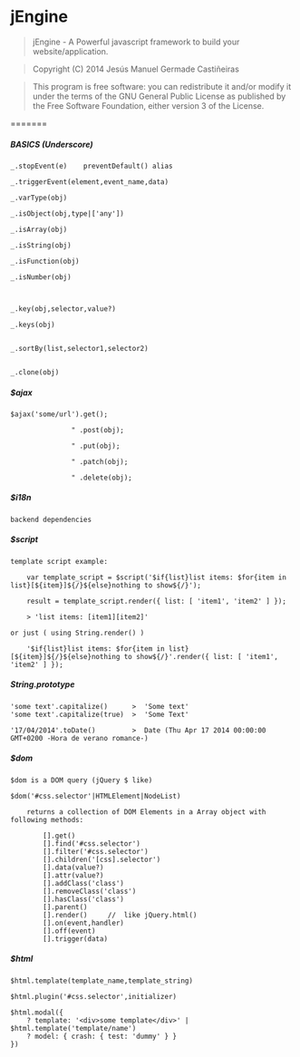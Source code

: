 jEngine
=======

>	jEngine - A Powerful javascript framework to build your website/application.

>	Copyright (C) 2014  Jesús Manuel Germade Castiñeiras

>	This program is free software: you can redistribute it and/or modify
>	it under the terms of the GNU General Public License as published by
>	the Free Software Foundation, either version 3 of the License.

=======


##### BASICS (Underscore)

    _.stopEvent(e)    preventDefault() alias
	
    _.triggerEvent(element,event_name,data)
    
    _.varType(obj)
    
    _.isObject(obj,type|['any'])
    
    _.isArray(obj)
    
    _.isString(obj)
    
    _.isFunction(obj)
    
    _.isNumber(obj)
    
    
    
    _.key(obj,selector,value?)
    
    _.keys(obj)
    
    
    _.sortBy(list,selector1,selector2)
    
    
    _.clone(obj)
    
    
    
##### $ajax

	$ajax('some/url').get();
	
	               " .post(obj);
	               
	               " .put(obj);
	               
	               " .patch(obj);
	               
	               " .delete(obj);


##### $i18n

	backend dependencies
	
	
##### $script

	template script example:
	
		var template_script = $script('$if{list}list items: $for{item in list}[${item}]${/}${else}nothing to show${/}');
		
		result = template_script.render({ list: [ 'item1', 'item2' ] });
		
		> 'list items: [item1][item2]'
	
	or just ( using String.render() )
	
		'$if{list}list items: $for{item in list}[${item}]${/}${else}nothing to show${/}'.render({ list: [ 'item1', 'item2' ] });
		
		
##### String.prototype

	'some text'.capitalize()      >  'Some text'
	'some text'.capitalize(true)  >  'Some Text'
	
	'17/04/2014'.toDate()         >  Date (Thu Apr 17 2014 00:00:00 GMT+0200 -Hora de verano romance-)
	
	
##### $dom

	$dom is a DOM query (jQuery $ like)
	
	$dom('#css.selector'|HTMLElement|NodeList)
		
		returns a collection of DOM Elements in a Array object with following methods:
			
			[].get()
			[].find('#css.selector')
			[].filter('#css.selector')
			[].children('[css].selector')
			[].data(value?)
			[].attr(value?)
			[].addClass('class')
			[].removeClass('class')
			[].hasClass('class')
			[].parent()
			[].render()		//  like jQuery.html()
			[].on(event,handler)
			[].off(event)
			[].trigger(data)
			
##### $html
	
	$html.template(template_name,template_string)
	
	$html.plugin('#css.selector',initializer)

	$html.modal({
		? template: '<div>some template</div>' | $html.template('template/name')
		? model: { crash: { test: 'dummy' } }
	})
		
	
	
	